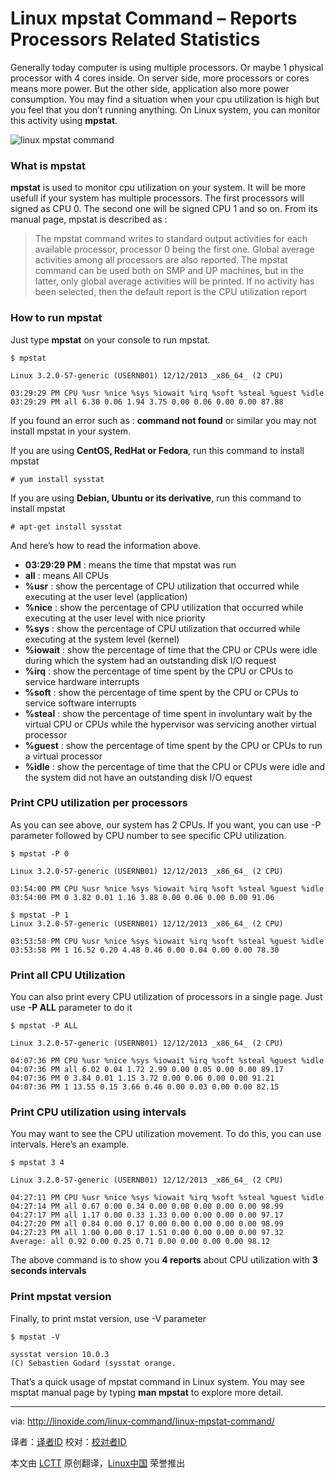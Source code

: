 Linux mpstat Command – Reports Processors Related Statistics
================================================================================
Generally today computer is using multiple processors. Or maybe 1 physical processor with 4 cores inside. On server side, more processors or cores means more power. But the other side, application also more power consumption. You may find a situation when your cpu utilization is high but you feel that you don’t running anything. On Linux system, you can monitor this activity using **mpstat**.

![linux mpstat command](http://linoxide.com/wp-content/uploads/2013/12/linux-mpstat-command.jpg)

### What is mpstat ###

**mpstat** is used to monitor cpu utilization on your system. It will be more usefull if your system has multiple processors. The first processors will signed as CPU 0. The second one will be signed CPU 1 and so on. From its manual page, mpstat is described as :

> The mpstat command writes to standard output activities for each available processor, processor 0 being the first one. Global average activities among all processors are also reported. The mpstat command can be used both on SMP and UP machines, but in the latter, only global average activities will be printed. If no activity has been selected, then the default report is the CPU utilization report

### How to run mpstat ###

Just type **mpstat** on your console to run mpstat.

    $ mpstat

    Linux 3.2.0-57-generic (USERNB01) 12/12/2013 _x86_64_ (2 CPU)

    03:29:29 PM CPU %usr %nice %sys %iowait %irq %soft %steal %guest %idle
    03:29:29 PM all 6.30 0.06 1.94 3.75 0.00 0.06 0.00 0.00 87.88

If you found an error such as : **command not found** or similar you may not install mpstat in your system.

If you are using **CentOS, RedHat or Fedora**, run this command to install mpstat

    # yum install sysstat

If you are using **Debian, Ubuntu or its derivative**, run this command to install mpstat

    # apt-get install sysstat

And here’s how to read the information above.

- **03:29:29 PM** : means the time that mpstat was run
- **all** : means All CPUs
- **%usr** : show the percentage of CPU utilization that occurred while executing at the user level (application)
- **%nice** : show the percentage of CPU utilization that occurred while executing at the user level with nice priority
- **%sys** : show the percentage of CPU utilization that occurred while executing at the system level (kernel)
- **%iowait** : show the percentage of time that the CPU or CPUs were idle during which the system had an outstanding disk I/O request
- **%irq** : show the percentage of time spent by the CPU or CPUs to service hardware interrupts
- **%soft** : show the percentage of time spent by the CPU or CPUs to service software interrupts
- **%steal** : show the percentage of time spent in involuntary wait by the virtual CPU or CPUs while the hypervisor was servicing another virtual processor
- **%guest** : show the percentage of time spent by the CPU or CPUs to run a virtual processor
- **%idle** : show the percentage of time that the CPU or CPUs were idle and the system did not have an outstanding disk I/O equest

### Print CPU utilization per processors ###

As you can see above, our system has 2 CPUs. If you want, you can use -P parameter followed by CPU number to see specific CPU utilization.

    $ mpstat -P 0

    Linux 3.2.0-57-generic (USERNB01) 12/12/2013 _x86_64_ (2 CPU)

    03:54:00 PM CPU %usr %nice %sys %iowait %irq %soft %steal %guest %idle
    03:54:00 PM 0 3.82 0.01 1.16 3.88 0.00 0.06 0.00 0.00 91.06

    $ mpstat -P 1
    Linux 3.2.0-57-generic (USERNB01) 12/12/2013 _x86_64_ (2 CPU)

    03:53:58 PM CPU %usr %nice %sys %iowait %irq %soft %steal %guest %idle
    03:53:58 PM 1 16.52 0.20 4.48 0.46 0.00 0.04 0.00 0.00 78.30

### Print all CPU Utilization ###

You can also print every CPU utilization of processors in a single page. Just use **-P ALL** parameter to do it

    $ mpstat -P ALL

    Linux 3.2.0-57-generic (USERNB01) 12/12/2013 _x86_64_ (2 CPU)

    04:07:36 PM CPU %usr %nice %sys %iowait %irq %soft %steal %guest %idle
    04:07:36 PM all 6.02 0.04 1.72 2.99 0.00 0.05 0.00 0.00 89.17
    04:07:36 PM 0 3.84 0.01 1.15 3.72 0.00 0.06 0.00 0.00 91.21
    04:07:36 PM 1 13.55 0.15 3.66 0.46 0.00 0.03 0.00 0.00 82.15

### Print CPU utilization using intervals ###

You may want to see the CPU utilization movement. To do this, you can use intervals. Here’s an example.

    $ mpstat 3 4

    Linux 3.2.0-57-generic (USERNB01) 12/12/2013 _x86_64_ (2 CPU)

    04:27:11 PM CPU %usr %nice %sys %iowait %irq %soft %steal %guest %idle
    04:27:14 PM all 0.67 0.00 0.34 0.00 0.00 0.00 0.00 0.00 98.99
    04:27:17 PM all 1.17 0.00 0.33 1.33 0.00 0.00 0.00 0.00 97.17
    04:27:20 PM all 0.84 0.00 0.17 0.00 0.00 0.00 0.00 0.00 98.99
    04:27:23 PM all 1.00 0.00 0.17 1.51 0.00 0.00 0.00 0.00 97.32
    Average: all 0.92 0.00 0.25 0.71 0.00 0.00 0.00 0.00 98.12

The above command is to show you **4 reports** about CPU utilization with **3 seconds intervals**

### Print mpstat version ###

Finally, to print mstat version, use -V parameter

    $ mpstat -V

    sysstat version 10.0.3
    (C) Sebastien Godard (sysstat orange.

That’s a quick usage of mpstat command in Linux system. You may see msptat manual page by typing **man mpstat** to explore more detail.

--------------------------------------------------------------------------------

via: http://linoxide.com/linux-command/linux-mpstat-command/

译者：[译者ID](https://github.com/译者ID) 校对：[校对者ID](https://github.com/校对者ID)

本文由 [LCTT](https://github.com/LCTT/TranslateProject) 原创翻译，[Linux中国](http://linux.cn/) 荣誉推出